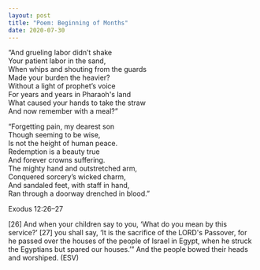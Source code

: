 ```yaml
---
layout: post
title: "Poem: Beginning of Months"
date: 2020-07-30
---
```


“And grueling labor didn’t shake   
Your patient labor in the sand,   
When whips and shouting from the guards   
Made your burden the heavier?   
Without a light of prophet’s voice    
For years and years in Pharaoh's land   
What caused your hands to take the straw   
And now remember with a meal?”   

“Forgetting pain, my dearest son   
Though seeming to be wise,    
Is not the height of human peace.   
Redemption is a beauty true    
And forever crowns suffering.    
The mighty hand and outstretched arm,   
Conquered sorcery’s wicked charm,   
And sandaled feet, with staff in hand,   
Ran through a doorway drenched in blood.”   

Exodus 12:26–27   

[26] And when your children say to you, ‘What do you mean by this service?’ [27] you shall say, ‘It is the sacrifice of the LORD's Passover, for he passed over the houses of the people of Israel in Egypt, when he struck the Egyptians but spared our houses.’” And the people bowed their heads and worshiped. (ESV)

